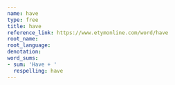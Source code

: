 ```yaml
---
name: have
type: free
title: have
reference_link: https://www.etymonline.com/word/have
root_name: 
root_language: 
denotation: 
word_sums:
- sum: 'Have + '
  respelling: have
---
```

